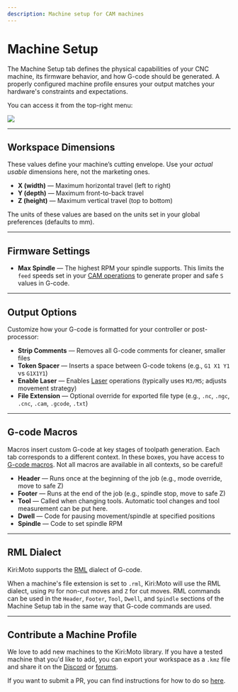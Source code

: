 ```yaml
---
description: Machine setup for CAM machines
---
```


# Machine Setup

The Machine Setup tab defines the physical capabilities of your CNC machine, its firmware behavior, and how G-code should be generated. A properly configured machine profile ensures your output matches your hardware's constraints and expectations.

You can access it from the top-right menu:

![](/img/CAM/machinesTab.png)

---

## Workspace Dimensions

These values define your machine’s cutting envelope. Use your _actual usable_ dimensions here, not the marketing ones.

- **X (width)** — Maximum horizontal travel (left to right)
- **Y (depth)** — Maximum front-to-back travel
- **Z (height)** — Maximum vertical travel (top to bottom)

The units of these values are based on the units set in your global preferences (defaults to mm).

---

## Firmware Settings

- **Max Spindle** — The highest RPM your spindle supports. This limits the `feed` speeds set in your [CAM operations](/kiri-moto/CAM/ops) to generate proper and safe `S` values in G-code.

---

## Output Options

Customize how your G-code is formatted for your controller or post-processor:

- **Strip Comments** — Removes all G-code comments for cleaner, smaller files
- **Token Spacer** — Inserts a space between G-code tokens (e.g., `G1 X1 Y1` vs `G1X1Y1`)
- **Enable Laser** — Enables [Laser](ops#Laser-Mode-Only) operations (typically uses `M3/M5`; adjusts movement strategy)
- **File Extension** — Optional override for exported file type (e.g., `.nc`, `.ngc`, `.cnc`, `.cam`, `.gcode`, `.txt`)

---

## G-code Macros

Macros insert custom G-code at key stages of toolpath generation. Each tab corresponds to a different context. In these boxes, you have access to [G-code macros](../gcode-macros). Not all macros are available in all contexts, so be careful!

- **Header** — Runs once at the beginning of the job (e.g., mode override, move to safe Z)
- **Footer** — Runs at the end of the job (e.g., spindle stop, move to safe Z)
- **Tool** — Called when changing tools. Automatic tool changes and tool measurement can be put here.
- **Dwell** — Code for pausing movement/spindle at specified positions
- **Spindle** — Code to set spindle RPM

---

## RML Dialect

Kiri:Moto supports the [RML](https://downloadcenter.rolanddg.com/contents/manuals/PNC-3200_USE2_E_R5.pdf) dialect of G-code.

When a machine's file extension is set to `.rml`, Kiri:Moto will use the RML dialect, using `PU` for non-cut moves and `Z` for cut moves. RML commands can be used in the `Header`, `Footer`, `Tool`, `Dwell`, and `Spindle` sections of the Machine Setup tab in the same way that G-code commands are used.

---

## Contribute a Machine Profile

We love to add new machines to the Kiri:Moto library. If you have a tested machine that you'd like to add, you can export your workspace as a `.kmz` file and share it on the [Discord](https://discord.gg/suyCCgr) or [forums](https://forum.grid.space).

If you want to submit a PR, you can find instructions for how to do so [here](https://github.com/GridSpace/grid-apps/blob/master/contributing.md#how-to-add-a-new-machine).
